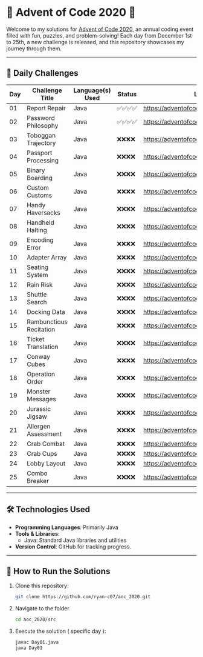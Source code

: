# 🎄 Advent of Code 2020 🎄

Welcome to my solutions for [Advent of Code 2020](https://adventofcode.com/2020), an annual coding event filled with fun, puzzles, and problem-solving! Each day from December 1st to 25th, a new challenge is released, and this repository showcases my journey through them.

---

## 📅 Daily Challenges

| Day | Challenge Title          | Language(s) Used | Status     | Link                                 |
|-----|--------------------------|------------------|------------|--------------------------------------|
| 01  | Report Repair            | Java             | ✅✅✅✅ | https://adventofcode.com/2020/day/1  |
| 02  | Password Philosophy      | Java             | ✅✅✅✅ | https://adventofcode.com/2020/day/2  |
| 03  | Toboggan Trajectory      | Java             | ❌❌❌❌ | https://adventofcode.com/2020/day/3  |
| 04  | Passport Processing      | Java             | ❌❌❌❌ | https://adventofcode.com/2020/day/4  |
| 05  | Binary Boarding          | Java             | ❌❌❌❌ | https://adventofcode.com/2020/day/5  |
| 06  | Custom Customs           | Java             | ❌❌❌❌ | https://adventofcode.com/2020/day/6  |
| 07  | Handy Haversacks         | Java             | ❌❌❌❌ | https://adventofcode.com/2020/day/7  |
| 08  | Handheld Halting         | Java             | ❌❌❌❌ | https://adventofcode.com/2020/day/8  |
| 09  | Encoding Error           | Java             | ❌❌❌❌ | https://adventofcode.com/2020/day/9  |
| 10  | Adapter Array            | Java             | ❌❌❌❌ | https://adventofcode.com/2020/day/10 |
| 11  | Seating System           | Java             | ❌❌❌❌ | https://adventofcode.com/2020/day/11 |
| 12  | Rain Risk                | Java             | ❌❌❌❌ | https://adventofcode.com/2020/day/12 |
| 13  | Shuttle Search           | Java             | ❌❌❌❌ | https://adventofcode.com/2020/day/13 |
| 14  | Docking Data             | Java             | ❌❌❌❌ | https://adventofcode.com/2020/day/14 |
| 15  | Rambunctious Recitation  | Java             | ❌❌❌❌ | https://adventofcode.com/2020/day/15 |
| 16  | Ticket Translation       | Java             | ❌❌❌❌ | https://adventofcode.com/2020/day/16 |
| 17  | Conway Cubes             | Java             | ❌❌❌❌ | https://adventofcode.com/2020/day/17 |
| 18  | Operation Order          | Java             | ❌❌❌❌ | https://adventofcode.com/2020/day/18 |
| 19  | Monster Messages         | Java             | ❌❌❌❌ | https://adventofcode.com/2020/day/19 |
| 20  | Jurassic Jigsaw          | Java             | ❌❌❌❌ | https://adventofcode.com/2020/day/20 |
| 21  | Allergen Assessment      | Java             | ❌❌❌❌ | https://adventofcode.com/2020/day/21 |
| 22  | Crab Combat              | Java             | ❌❌❌❌ | https://adventofcode.com/2020/day/22 |
| 23  | Crab Cups                | Java             | ❌❌❌❌ | https://adventofcode.com/2020/day/23 |
| 24  | Lobby Layout             | Java             | ❌❌❌❌ | https://adventofcode.com/2020/day/24 |
| 25  | Combo Breaker            | Java             | ❌❌❌❌ | https://adventofcode.com/2020/day/25 |

---

## 🛠 Technologies Used

- **Programming Languages**: Primarily Java
- **Tools & Libraries**: 
  - Java: Standard Java libraries and utilities
- **Version Control**: GitHub for tracking progress.

---

## 🚀 How to Run the Solutions

1. Clone this repository:
   ```bash
   git clone https://github.com/ryan-c07/aoc_2020.git
   
2. Navigate to the folder
   ```bash
   cd aoc_2020/src
   
3. Execute the solution ( specific day ):
   ```bash
   javac Day01.java
   java Day01
